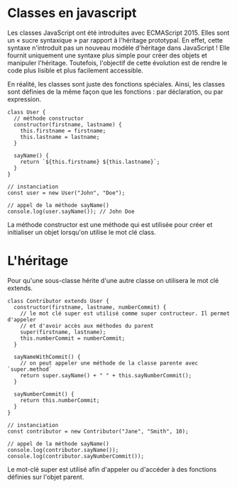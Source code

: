 #  Classes en javascript

Les classes JavaScript ont été introduites avec ECMAScript 2015. Elles sont un « sucre syntaxique » par rapport à l'héritage prototypal. En effet, cette syntaxe n'introduit pas un nouveau modèle d'héritage dans JavaScript ! Elle fournit uniquement une syntaxe plus simple pour créer des objets et manipuler l'héritage. Toutefois, l'objectif de cette évolution est de rendre le code plus lisible et plus facilement accessible.

En réalité, les classes sont juste des fonctions spéciales. Ainsi, les classes sont définies de la même façon que les fonctions : par déclaration, ou par expression.

```
class User {
  // méthode constructor
  constructor(firstname, lastname) {
    this.firstname = firstname;
    this.lastname = lastname;
  }

  sayName() {
    return `${this.firstname} ${this.lastname}`;
  }
}

// instanciation
const user = new User("John", "Doe");

// appel de la méthode sayName()
console.log(user.sayName()); // John Doe

```
La méthode constructor est une méthode qui est utilisée pour créer et initialiser un objet lorsqu'on utilise le mot clé class.

#  L'héritage

Pour qu'une sous-classe hérite d'une autre classe on utilisera le mot clé extends.

```
class Contributor extends User {
  constructor(firstname, lastname, numberCommit) {
    // le mot clé super est utilisé comme super contructeur. Il permet d'appeler
    // et d'avoir accès aux méthodes du parent
    super(firstname, lastname);
    this.numberCommit = numberCommit;
  }

  sayNameWithCommit() {
    // on peut appeler une méthode de la classe parente avec `super.method`
    return super.sayName() + " " + this.sayNumberCommit();
  }

  sayNumberCommit() {
    return this.numberCommit;
  }
}

// instanciation
const contributor = new Contributor("Jane", "Smith", 10);

// appel de la méthode sayName()
console.log(contributor.sayName());
console.log(contributor.sayNumberCommit());

```

Le mot-clé super est utilisé afin d'appeler ou d'accéder à des fonctions définies sur l'objet parent.
